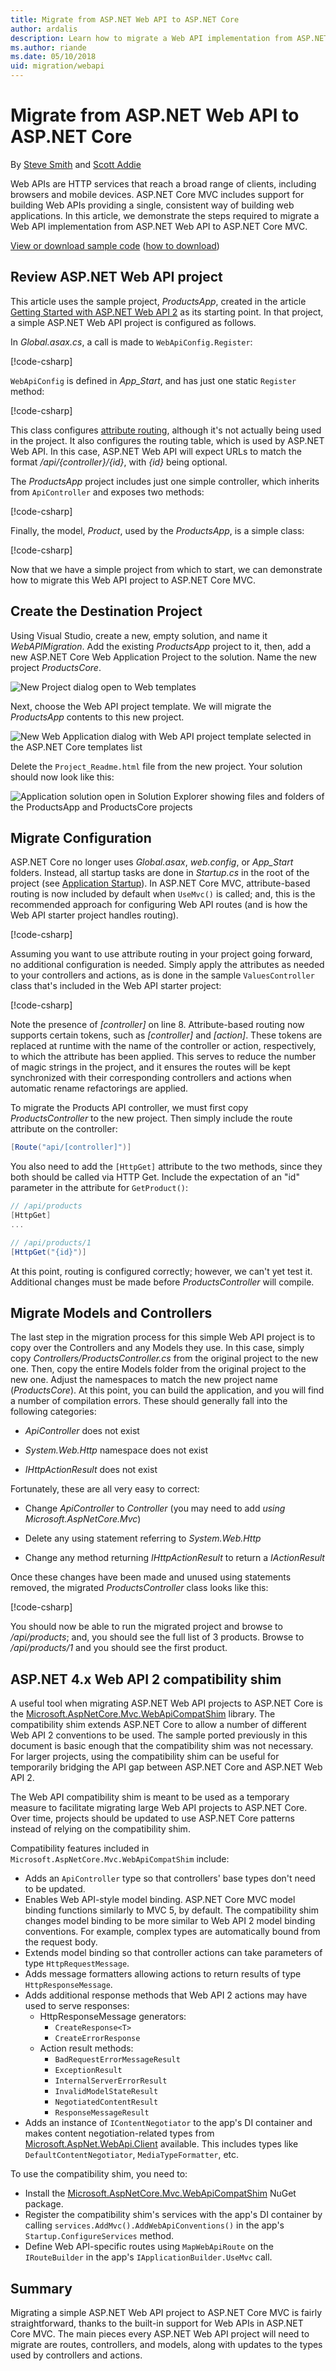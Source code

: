 ```yaml
---
title: Migrate from ASP.NET Web API to ASP.NET Core
author: ardalis
description: Learn how to migrate a Web API implementation from ASP.NET Web API to ASP.NET Core MVC.
ms.author: riande
ms.date: 05/10/2018
uid: migration/webapi
---
```

# Migrate from ASP.NET Web API to ASP.NET Core

By [Steve Smith](https://ardalis.com/) and [Scott Addie](https://scottaddie.com)

Web APIs are HTTP services that reach a broad range of clients, including browsers and mobile devices. ASP.NET Core MVC includes support for building Web APIs providing a single, consistent way of building web applications. In this article, we demonstrate the steps required to migrate a Web API implementation from ASP.NET Web API to ASP.NET Core MVC.

[View or download sample code](https://github.com/aspnet/Docs/tree/master/aspnetcore/migration/webapi/sample) ([how to download](xref:tutorials/index#how-to-download-a-sample))

## Review ASP.NET Web API project

This article uses the sample project, *ProductsApp*, created in the article [Getting Started with ASP.NET Web API 2](/aspnet/web-api/overview/getting-started-with-aspnet-web-api/tutorial-your-first-web-api) as its starting point. In that project, a simple ASP.NET Web API  project is configured as follows.

In *Global.asax.cs*, a call is made to `WebApiConfig.Register`:

[!code-csharp[](../migration/webapi/sample/ProductsApp/Global.asax.cs?highlight=14)]

`WebApiConfig` is defined in *App_Start*, and has just one static `Register` method:

[!code-csharp[](../migration/webapi/sample/ProductsApp/App_Start/WebApiConfig.cs?highlight=15,16,17,18,19,20)]

This class configures [attribute routing](/aspnet/web-api/overview/web-api-routing-and-actions/attribute-routing-in-web-api-2), although it's not actually being used in the project. It also configures the routing table, which is used by ASP.NET Web API. In this case, ASP.NET Web API will expect URLs to match the format */api/{controller}/{id}*, with *{id}* being optional.

The *ProductsApp* project includes just one simple controller, which inherits from `ApiController` and exposes two methods:

[!code-csharp[](../migration/webapi/sample/ProductsApp/Controllers/ProductsController.cs?highlight=19,24)]

Finally, the model, *Product*, used by the *ProductsApp*, is a simple class:

[!code-csharp[](webapi/sample/ProductsApp/Models/Product.cs)]

Now that we have a simple project from which to start, we can demonstrate how to migrate this Web API project to ASP.NET Core MVC.

## Create the Destination Project

Using Visual Studio, create a new, empty solution, and name it *WebAPIMigration*. Add the existing *ProductsApp* project to it, then, add a new ASP.NET Core Web Application Project to the solution. Name the new project *ProductsCore*.

![New Project dialog open to Web templates](webapi/_static/add-web-project.png)

Next, choose the Web API project template. We will migrate the *ProductsApp* contents to this new project.

![New Web Application dialog with Web API project template selected in the ASP.NET Core templates list](webapi/_static/aspnet-5-webapi.png)

Delete the `Project_Readme.html` file from the new project. Your solution should now look like this:

![Application solution open in Solution Explorer showing files and folders of the ProductsApp and ProductsCore projects](webapi/_static/webapimigration-solution.png)

## Migrate Configuration

ASP.NET Core no longer uses *Global.asax*, *web.config*, or *App_Start* folders. Instead, all startup tasks are done in *Startup.cs* in the root of the project (see [Application Startup](../fundamentals/startup.md)). In ASP.NET Core MVC, attribute-based routing is now included by default when `UseMvc()` is called; and, this is the recommended approach for configuring Web API routes (and is how the Web API starter project handles routing).

[!code-csharp[](../migration/webapi/sample/ProductsCore/Startup.cs?highlight=31)]

Assuming you want to use attribute routing in your project going forward, no additional configuration is needed. Simply apply the attributes as needed to your controllers and actions, as is done in the sample `ValuesController` class that's included in the Web API starter project:

[!code-csharp[](../migration/webapi/sample/ProductsCore/Controllers/ValuesController.cs?highlight=9,13,20,27,33,39)]

Note the presence of *[controller]* on line 8. Attribute-based routing now supports certain tokens, such as *[controller]* and *[action]*. These tokens are replaced at runtime with the name of the controller or action, respectively, to which the attribute has been applied. This serves to reduce the number of magic strings in the project, and it ensures the routes will be kept synchronized with their corresponding controllers and actions when automatic rename refactorings are applied.

To migrate the Products API controller, we must first copy *ProductsController* to the new project. Then simply include the route attribute on the controller:

```csharp
[Route("api/[controller]")]
```

You also need to add the `[HttpGet]` attribute to the two methods, since they both should be called via HTTP Get. Include the expectation of an "id" parameter in the attribute for `GetProduct()`:

```csharp
// /api/products
[HttpGet]
...

// /api/products/1
[HttpGet("{id}")]
```

At this point, routing is configured correctly; however, we can't yet test it. Additional changes must be made before *ProductsController* will compile.

## Migrate Models and Controllers

The last step in the migration process for this simple Web API project is to copy over the Controllers and any Models they use. In this case, simply copy *Controllers/ProductsController.cs* from the original project to the new one. Then, copy the entire Models folder from the original project to the new one. Adjust the namespaces to match the new project name (*ProductsCore*).  At this point, you can build the application, and you will find a number of compilation errors. These should generally fall into the following categories:

* *ApiController* does not exist

* *System.Web.Http* namespace does not exist

* *IHttpActionResult* does not exist

Fortunately, these are all very easy to correct:

* Change *ApiController* to *Controller* (you may need to add *using Microsoft.AspNetCore.Mvc*)

* Delete any using statement referring to *System.Web.Http*

* Change any method returning *IHttpActionResult* to return a *IActionResult*

Once these changes have been made and unused using statements removed, the migrated *ProductsController* class looks like this:

[!code-csharp[](../migration/webapi/sample/ProductsCore/Controllers/ProductsController.cs?highlight=1,2,6,8,9,27)]

You should now be able to run the migrated project and browse to */api/products*; and, you should see the full list of 3 products. Browse to */api/products/1* and you should see the first product.

## ASP.NET 4.x Web API 2 compatibility shim

A useful tool when migrating ASP.NET Web API projects to ASP.NET Core is the [Microsoft.AspNetCore.Mvc.WebApiCompatShim](https://www.nuget.org/packages/Microsoft.AspNetCore.Mvc.WebApiCompatShim) library. The compatibility shim extends ASP.NET Core to allow a number of different Web API 2 conventions to be used. The sample ported previously in this document is basic enough that the compatibility shim was not necessary. For larger projects, using the compatibility shim can be useful for temporarily bridging the API gap between ASP.NET Core and ASP.NET Web API 2.

The Web API compatibility shim is meant to be used as a temporary measure to facilitate migrating large Web API projects to ASP.NET Core. Over time, projects should be updated to use ASP.NET Core patterns instead of relying on the compatibility shim.

Compatibility features included in `Microsoft.AspNetCore.Mvc.WebApiCompatShim` include:

* Adds an `ApiController` type so that controllers' base types don't need to be updated.
* Enables Web API-style model binding. ASP.NET Core MVC model binding functions similarly to MVC 5, by default. The compatibility shim changes model binding to be more similar to Web API 2 model binding conventions. For example, complex types are automatically bound from the request body.
* Extends model binding so that controller actions can take parameters of type `HttpRequestMessage`.
* Adds message formatters allowing actions to return results of type `HttpResponseMessage`.
* Adds additional response methods that Web API 2 actions may have used to serve responses:
  * HttpResponseMessage generators:
    * `CreateResponse<T>`
    * `CreateErrorResponse`
  * Action result methods:
    * `BadRequestErrorMessageResult`
    * `ExceptionResult`
    * `InternalServerErrorResult`
    * `InvalidModelStateResult`
    * `NegotiatedContentResult`
    * `ResponseMessageResult`
* Adds an instance of `IContentNegotiator` to the app's DI container and makes content negotiation-related types from [Microsoft.AspNet.WebApi.Client](https://www.nuget.org/packages/Microsoft.AspNet.WebApi.Client/) available. This includes types like `DefaultContentNegotiator`, `MediaTypeFormatter`, etc.

To use the compatibility shim, you need to:

* Install the [Microsoft.AspNetCore.Mvc.WebApiCompatShim](https://www.nuget.org/packages/Microsoft.AspNetCore.Mvc.WebApiCompatShim) NuGet package.
* Register the compatibility shim's services with the app's DI container by calling `services.AddMvc().AddWebApiConventions()` in the app's `Startup.ConfigureServices` method.
* Define Web API-specific routes using `MapWebApiRoute` on the `IRouteBuilder` in the app's `IApplicationBuilder.UseMvc` call.

## Summary

Migrating a simple ASP.NET Web API project to ASP.NET Core MVC is fairly straightforward, thanks to the built-in support for Web APIs in ASP.NET Core MVC. The main pieces every ASP.NET Web API project will need to migrate are routes, controllers, and models, along with updates to the types used by  controllers and actions.
